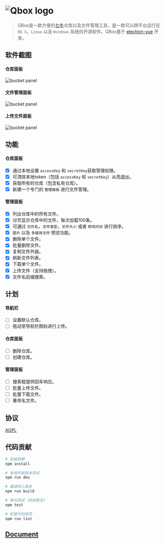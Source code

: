 
# ![Qbox logo](http://otwcctfiu.bkt.clouddn.com/logo-blue.png)


> QBox是一款方便的[七牛](https://www.qiniu.com/)仓库以及文件管理工具，是一款可以跨平台运行在`OS X`，`Linux` 以及 `Windows` 系统的开源软件。QBox基于 [electron-vue](https://github.com/SimulatedGREG/electron-vue) 开发。

## 软件截图

#### 仓库面板

![bucket panel](http://otwcctfiu.bkt.clouddn.com/bucket-panel.png)

#### 文件管理面板

![bucket panel](http://otwcctfiu.bkt.clouddn.com/manage-panel.png)

#### 上传文件面板

![bucket panel](http://otwcctfiu.bkt.clouddn.com/upload-panel.png)

## 功能

#### 仓库面板

- [x] 通过本地设置 `accessKey` 和 `secretKey`获取管理权限。
- [x] 可清除本地token（包括 `accessKey` 和 `secretKey`）从而退出。
- [x] 获取所有的仓库（包含私有仓库）。
- [x] 新建一个专门的 `管理面板` 进行文件管理。

#### 管理面板

- [x] 列出仓库中的所有文件。
- [x] 分页显示仓库中的文件，每次加载100条。
- [x] 可通过 `文件名`，`文件类型`，`文件大小` 或者 `修改时间` 进行排序。
- [x] `图片` 以及 `多媒体文件` 预览功能。
- [x] 删除单个文件。
- [x] 批量删除文件。
- [x] 复制文件外链。
- [x] 刷新文件列表。
- [x] 下载单个文件。
- [x] 上传文件（支持拖拽）。
- [x] 文件名前缀搜索。

## 计划

#### 导航栏

- [ ] 设置默认仓库。
- [ ] 拖动至导航栏图标进行上传。

#### 仓库面板

- [ ] 删除仓库。
- [ ] 创建仓库。

#### 管理面板

- [ ] 搜索框提供回车响应。
- [ ] 批量上传文件。
- [ ] 批量下载文件。
- [ ] 重命名文件。

## 协议

[AGPL](https://github.com/LanceGin/QBox/blob/master/LICENSE)

## 代码贡献

``` bash
# 安装依赖
npm install

# 本地开放版本测试
npm run dev

# 编译线上版本
npm run build

# 单元测试（目前暂无）
npm test

# 检查代码规范
npm run lint
```

## [Document](https://github.com/LanceGin/QBox/blob/master/README.md)
